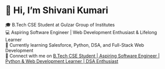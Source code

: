 # 👋 Hi, I’m Shivani Kumari  
🎓 B.Tech CSE Student at Gulzar Group of Institutes  
💻 Aspiring Software Engineer | Web Development Enthusiast & Lifelong Learner  
🌱 Currently learning Salesforce, Python, DSA, and Full-Stack Web Development  
🔗 Connect with me on [B.Tech CSE Student | Aspiring Software Engineer | Python & Web Development Learner | DSA Enthusiast](https://www.linkedin.com/in/shivani-kumari-b71ba7302?utm_source=share&utm_campaign=share_via&utm_content=profile&utm_medium=android_app)  
